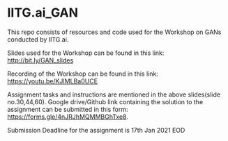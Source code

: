# IITG.ai_GAN
This repo consists of resources and code used for the Workshop on GANs conducted by IITG.ai.

Slides used for the Workshop can be found in this link: http://bit.ly/GAN_slides

Recording of the Workshop can be found in this link: https://youtu.be/KJIMLBa0UCE

Assignment tasks and instructions are mentioned in the above slides(slide no.30,44,60). Google drive/Github link containing the solution to the assignment can be submitted in this form: https://forms.gle/4nJRJhMQMMBGhTxe8.

Submission Deadline for the assignment is 17th Jan 2021 EOD
